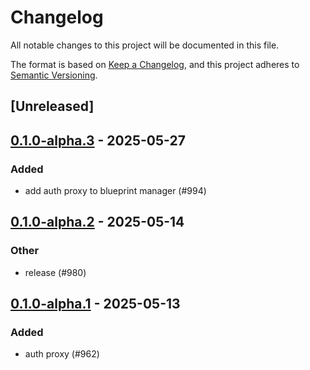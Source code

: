 # Changelog

All notable changes to this project will be documented in this file.

The format is based on [Keep a Changelog](https://keepachangelog.com/en/1.0.0/),
and this project adheres to [Semantic Versioning](https://semver.org/spec/v2.0.0.html).

## [Unreleased]

## [0.1.0-alpha.3](https://github.com/tangle-network/blueprint/compare/blueprint-auth-v0.1.0-alpha.2...blueprint-auth-v0.1.0-alpha.3) - 2025-05-27

### Added

- add auth proxy to blueprint manager (#994)

## [0.1.0-alpha.2](https://github.com/tangle-network/blueprint/compare/blueprint-auth-v0.1.0-alpha.1...blueprint-auth-v0.1.0-alpha.2) - 2025-05-14

### Other

- release (#980)

## [0.1.0-alpha.1](https://github.com/tangle-network/blueprint/releases/tag/blueprint-auth-v0.1.0-alpha.1) - 2025-05-13

### Added

- auth proxy (#962)
